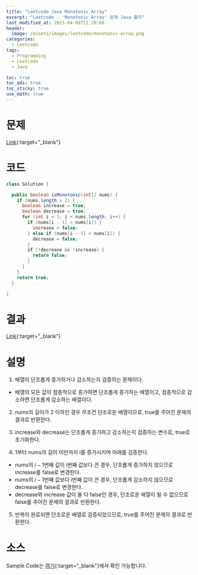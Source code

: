 ```yaml
---
title: "Leetcode Java Monotonic Array"
excerpt: "Leetcode - 'Monotonic Array' 문제 Java 풀이"
last_modified_at: 2023-04-08T11:20:00
header:
  image: /assets/images/leetcode/monotonic-array.png
categories:
  - Leetcode
tags:
  - Programming
  - Leetcode
  - Java

toc: true
toc_ads: true
toc_sticky: true
use_math: true
---
```

# 문제
[Link](https://leetcode.com/problems/monotonic-array){:target="_blank"}

# 코드
```java
class Solution {

  public boolean isMonotonic(int[] nums) {
    if (nums.length > 2) {
      boolean increase = true;
      boolean decrease = true;
      for (int i = 1; i < nums.length; i++) {
        if (nums[i - 1] > nums[i]) {
          increase = false;
        } else if (nums[i - 1] < nums[i]) {
          decrease = false;
        }
        if (!decrease && !increase) {
          return false;
        }
      }
    }
    return true;
  }

}
```

# 결과
[Link](https://leetcode.com/problems/monotonic-array/submissions/929910430/){:target="_blank"}

# 설명
1. 배열이 단조롭게 증가하거나 감소하는지 검증하는 문제이다.
- 배열의 모든 값이 점층적으로 증가하면 단조롭게 증가하는 배열이고, 점층적으로 감소하면 단조롭게 감소하는 배열이다.

2. nums의 길이가 2 이하인 경우 무조건 단조로운 배열이므로, true를 주어진 문제의 결과로 반환한다.

3. increase와 decrease는 단조롭게 증가하고 감소하는지 검증하는 변수로, true로 초기화한다.

4. 1부터 nums의 길이 미만까지 i를 증가시키며 아래를 검증한다.
- nums의 $i - 1$번째 값이 i번째 값보다 큰 경우, 단조롭게 증가하지 않으므로 increase를 false로 변경한다.
- nums의 $i - 1$번째 값보다 i번째 값이 큰 경우, 단조롭게 감소하지 않으므로 decrease를 false로 변경한다.
- decrease와 increase 값이 둘 다 false인 경우, 단조로운 배열이 될 수 없으므로 false를 주어진 문제의 결과로 반환한다.

5. 반복이 완료되면 단조로운 배열로 검증되었으므로, true를 주어진 문제의 결과로 반환한다.

# 소스
Sample Code는 [여기](https://github.com/GracefulSoul/leetcode/blob/master/src/main/java/gracefulsoul/problems/MonotonicArray.java){:target="_blank"}에서 확인 가능합니다.
